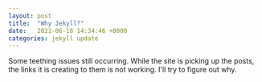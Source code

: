 ```yaml
---
layout: post
title:  "Why Jekyll?"
date:   2021-06-18 14:34:46 +0000
categories: jekyll update
---
```


Some teething issues still occurring. While the site is picking up the posts, the links it is creating to them is not working. I'll try to figure out why.
